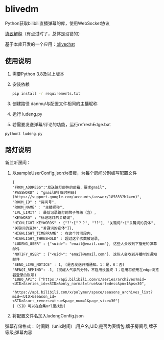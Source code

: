 # blivedm

Python获取bilibili直播弹幕的库，使用WebSocket协议

[协议解释](https://blog.csdn.net/xfgryujk/article/details/80306776)（有点过时了，总体是没错的）

基于本库开发的一个应用：[blivechat](https://github.com/xfgryujk/blivechat)

## 使用说明

1. 需要Python 3.8及以上版本
2. 安装依赖

    ```sh
    pip install -r requirements.txt
    ```
3. 创建路径 danmu/与配置文件相同的主播昵称
4. 运行 ludeng.py
5. 若需要发送弹幕/评论的功能，运行refreshEdge.bat
```
python3 ludeng.py
```

## 路灯说明

新监听房间：
1. 以sampleUserConfig.json为模板，为每个房间分别编写配置文件
    ```
    {
    "FROM_ADDRESS":"发送路灯邮件的邮箱，要求gmail",
    "PASSWORD" : "gmail的[临时密码](https://support.google.com/accounts/answer/185833?hl=en)",
    "ROOM_ID" : "房间号",
    "ROOM_NAME" : "主播昵称",
    "LVL_LIMIT" : 最低记录路灯的牌子等级（含）,
    "KEYWORD" : "标记路灯的关键词",
    "HIGHLIGHT_KEYWORDS" : {"?":["？？", "??"], "关键词":["关键词的变体", "关键词的变体","关键词的变体"]},
    "HIGHLIGHT_TIMEFRAME" : 在这个时间段内,
    "HIGHLIGHT_THRESHOLD" : 超过这个次数被记录,
    "LUDENG_USER" : {"<uid>": "email@email.com"}, 这些人会收到下播是的弹幕邮件
    "NOTIFY_USER" : {"<uid>": "email@email.com"}, 这些人会收到开播时的通知邮件
    "SEND_LIVE_NOTICE" : 1, (是否发送开播通知。1：是，0：否)
    "RENQI_REMIND": -1, (提醒人气票的分钟，不启用设置成-1；启用将使用在edge浏览器登录的账号)
    "LUBO_API": ["https://api.bilibili.com/x/series/archives?mid=<UID>&series_id=<SID>&only_normal=true&sort=desc&pn=1&ps=30",
                "https://api.bilibili.com/x/polymer/space/seasons_archives_list?mid=<UID>&season_id=<SID>&sort_reverse=true&page_num=1&page_size=30"]
    } (SID 可以在合集url里找到)
    ```
2. 将配置文件名加入ludengConfig.json

弹幕存储格式：
时间戳（unix时间）;用户名;UID;是否为表情包;牌子房间号;牌子等级;弹幕内容
